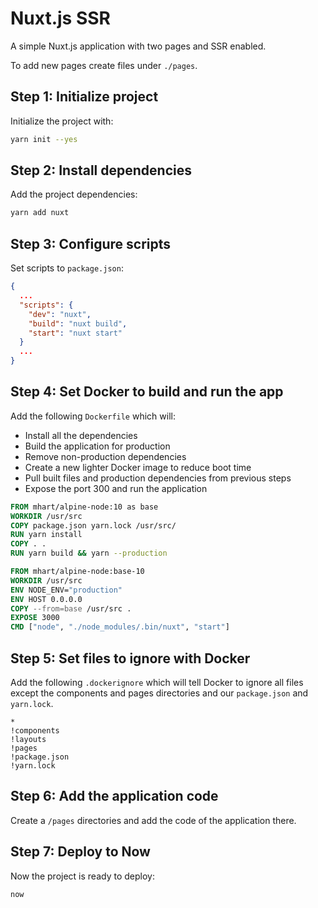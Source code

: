 # Nuxt.js SSR

A simple Nuxt.js application with two pages and SSR enabled.

To add new pages create files under `./pages`.

## Step 1: Initialize project

Initialize the project with:

```bash
yarn init --yes
```

## Step 2: Install dependencies

Add the project dependencies:

```bash
yarn add nuxt
```

## Step 3: Configure scripts

Set scripts to `package.json`:

```json
{
  ...
  "scripts": {
    "dev": "nuxt",
    "build": "nuxt build",
    "start": "nuxt start"
  }
  ...
}
```

## Step 4: Set Docker to build and run the app

Add the following `Dockerfile` which will:

- Install all the dependencies
- Build the application for production
- Remove non-production dependencies
- Create a new lighter Docker image to reduce boot time
- Pull built files and production dependencies from previous steps
- Expose the port 300 and run the application

```Dockerfile
FROM mhart/alpine-node:10 as base
WORKDIR /usr/src
COPY package.json yarn.lock /usr/src/
RUN yarn install
COPY . .
RUN yarn build && yarn --production

FROM mhart/alpine-node:base-10
WORKDIR /usr/src
ENV NODE_ENV="production"
ENV HOST 0.0.0.0
COPY --from=base /usr/src .
EXPOSE 3000
CMD ["node", "./node_modules/.bin/nuxt", "start"]
```

## Step 5: Set files to ignore with Docker

Add the following `.dockerignore` which will tell Docker to ignore all files except the components and pages directories and our `package.json` and `yarn.lock`.

```plain
*
!components
!layouts
!pages
!package.json
!yarn.lock
```

## Step 6: Add the application code

Create a `/pages` directories and add the code of the application there.

## Step 7: Deploy to Now

Now the project is ready to deploy:

```bash
now
```
